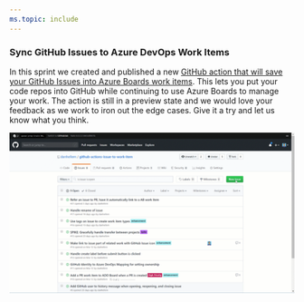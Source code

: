 ```yaml
---
ms.topic: include
---
```

### Sync GitHub Issues to Azure DevOps Work Items

In this sprint we created and published a new [GitHub action that will save your GitHub Issues into Azure Boards work items](https://github.com/marketplace/actions/github-issues-to-azure-devops). This lets you put your code repos into GitHub while continuing to use Azure Boards to manage your work. The action is still in a preview state and we would love your feedback as we work to iron out the edge cases. Give it a try and let us know what you think.

![issuesGif](../../media/167_5.gif)